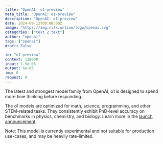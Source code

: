 ```yaml
---
title: "OpenAI: o1-preview"
meta_title: "OpenAI: o1-preview"
description: "OpenAI: o1-preview"
date: 2024-09-12T00:00:00Z
image: "https://img.rifx.online/logo/openai.svg"
categories: ["text 2 text"]
author: "openai"
tags: ["openai"]
draft: False

id: "o1-preview"
context: 128000
input: 1.5e-05
output: 6e-05
img: 0
request: 0
---
```


The latest and strongest model family from OpenAI, o1 is designed to spend more time thinking before responding.

The o1 models are optimized for math, science, programming, and other STEM-related tasks. They consistently exhibit PhD-level accuracy on benchmarks in physics, chemistry, and biology. Learn more in the [launch announcement](https://openai.com/o1).

Note: This model is currently experimental and not suitable for production use-cases, and may be heavily rate-limited.

